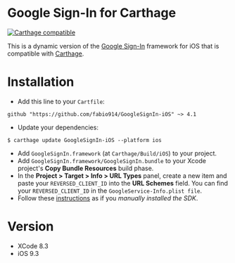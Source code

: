 # Google Sign-In for Carthage

[![Carthage compatible](https://img.shields.io/badge/Carthage-compatible-4BC51D.svg?style=flat)](https://github.com/Carthage/Carthage)

This is a dynamic version of the [Google Sign-In](https://developers.google.com/identity/sign-in/ios/sdk/) framework for iOS that is compatible with [Carthage](https://github.com/Carthage/Carthage).

# Installation

- Add this line to your `Cartfile`:
```
github "https://github.com/fabio914/GoogleSignIn-iOS" ~> 4.1
```
 - Update your dependencies:
```
$ carthage update GoogleSignIn-iOS --platform ios
```
 - Add `GoogleSignIn.framework` (at `Carthage/Build/iOS`) to your project.
 - Add `GoogleSignIn.framework/GoogleSignIn.bundle` to your Xcode project's **Copy Bundle Resources** build phase.
 - In the **Project > Target > Info > URL Types** panel, create a new item and paste your `REVERSED_CLIENT_ID` into the **URL Schemes** field. You can find your `REVERSED_CLIENT_ID` in the `GoogleService-Info.plist file`.
 - Follow these [instructions](https://developers.google.com/identity/sign-in/ios/sign-in?ver=swift) as if you *manually installed the SDK*.

# Version

 - XCode 8.3
 - iOS 9.3
